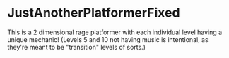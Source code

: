 # JustAnotherPlatformerFixed
This is a 2 dimensional rage platformer with each individual level having a unique mechanic!  (Levels 5 and 10 not having music is intentional, as they're meant to be "transition" levels of sorts.)
